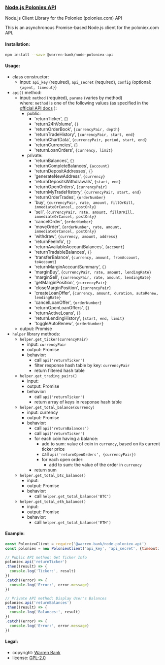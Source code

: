 ### [Node.js Poloniex API](https://github.com/warren-bank/node-poloniex-api)

Node.js Client Library for the Poloniex (poloniex.com) API

This is an asynchronous Promise-based Node.js client for the poloniex.com API.

#### Installation:

```bash
npm install --save @warren-bank/node-poloniex-api
```

#### Usage:

* class constructor:
  * input: `api_key` (required), `api_secret` (required), `config` (optional: `{agent, timeout}`)
* `api()` method:
  * input: `method` (required), `params` (varies by method)<br>
    where: `method` is one of the following values (as specified in the [official API docs](https://poloniex.com/support/api/) ):
    * public:
      * 'returnTicker', `{}`
      * 'return24hVolume', `{}`
      * 'returnOrderBook', `{currencyPair, depth}`
      * 'returnTradeHistory', `{currencyPair, start, end}`
      * 'returnChartData', `{currencyPair, period, start, end}`
      * 'returnCurrencies', `{}`
      * 'returnLoanOrders', `{currency, limit}`
    * private:
      * 'returnBalances', `{}`
      * 'returnCompleteBalances', `{account}`
      * 'returnDepositAddresses', `{}`
      * 'generateNewAddress', `{currency}`
      * 'returnDepositsWithdrawals', `{start, end}`
      * 'returnOpenOrders', `{currencyPair}`
      * 'returnMyTradeHistory', `{currencyPair, start, end}`
      * 'returnOrderTrades', `{orderNumber}`
      * 'buy', `{currencyPair, rate, amount, fillOrKill, immediateOrCancel, postOnly}`
      * 'sell', `{currencyPair, rate, amount, fillOrKill, immediateOrCancel, postOnly}`
      * 'cancelOrder', `{orderNumber}`
      * 'moveOrder', `{orderNumber, rate, amount, immediateOrCancel, postOnly}`
      * 'withdraw', `{currency, amount, address}`
      * 'returnFeeInfo', `{}`
      * 'returnAvailableAccountBalances', `{account}`
      * 'returnTradableBalances', `{}`
      * 'transferBalance', `{currency, amount, fromAccount, toAccount}`
      * 'returnMarginAccountSummary', `{}`
      * 'marginBuy', `{currencyPair, rate, amount, lendingRate}`
      * 'marginSell', `{currencyPair, rate, amount, lendingRate}`
      * 'getMarginPosition', `{currencyPair}`
      * 'closeMarginPosition', `{currencyPair}`
      * 'createLoanOffer', `{currency, amount, duration, autoRenew, lendingRate}`
      * 'cancelLoanOffer', `{orderNumber}`
      * 'returnOpenLoanOffers', `{}`
      * 'returnActiveLoans', `{}`
      * 'returnLendingHistory', `{start, end, limit}`
      * 'toggleAutoRenew', `{orderNumber}`
  * output: Promise
* `helper` library methods:
  * `helper.get_ticker(currencyPair)`
    * input: `currencyPair`
    * output: Promise
    * behavior:
      * call `api('returnTicker')`
      * filter response hash table by key: `currencyPair`
      * return filtered hash table
  * `helper.get_trading_pairs()`
    * input:
    * output: Promise
    * behavior:
      * call `api('returnTicker')`
      * return array of keys in response hash table
  * `helper.get_total_balance(currency)`
    * input: currency
    * output: Promise
    * behavior:
      * call `api('returnBalances')`
      * call `api('returnTicker')`
      * for each coin having a balance:
        * add to sum: value of coin in `currency`, based on its current ticker price
        * call `api('returnOpenOrders', {currencyPair})`
        * for each open order:
          * add to sum: the value of the order in `currency`
      * return sum
  * `helper.get_total_btc_balance()`
    * input:
    * output: Promise
    * behavior:
      * call `helper.get_total_balance('BTC')`
  * `helper.get_total_eth_balance()`
    * input:
    * output: Promise
    * behavior:
      * call `helper.get_total_balance('ETH')`

#### Example:

```javascript
const PoloniexClient = require('@warren-bank/node-poloniex-api')
const poloniex = new PoloniexClient('api_key', 'api_secret', {timeout: 10000})

// Public API method: Get Ticker Info
poloniex.api('returnTicker')
.then((result) => {
  console.log('Ticker:', result)
})
.catch((error) => {
  console.log('Error:', error.message)
})

// Private API method: Display User's Balances
poloniex.api('returnBalances')
.then((result) => {
  console.log('Balances:', result)
})
.catch((error) => {
  console.log('Error:', error.message)
})
```

#### Legal:

* copyright: [Warren Bank](https://github.com/warren-bank)
* license: [GPL-2.0](https://www.gnu.org/licenses/old-licenses/gpl-2.0.txt)

